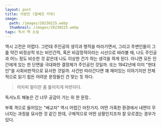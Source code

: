```yaml
---
layout: post
title: 이방인 (알베르 카뮈)
image:
  path: /images/20230225.webp
  thumbnail: /images/20230225.webp
tags: 독서 책 소설
---
```


역시 고전은 어렵다. 그런데 주인공의 생각과 행적을 따라가면서, 그리고 주변인들이 그를 약간 비정상적 또는 비인간적, 혹은 비감정적이라는 시선으로 바라볼 때, 나도 주인공과 어느 정도 비슷한 것 같은데 나도 이상한 건가 하는 생각을 하게 된다. 아니면 모든 인간에게 있는 한 단면을 극대화한 결정체가 주인공인 것일까. 또는 1942년에 이미 "현대인"을 사회비판적으로 묘사한 것일까. 사건만 따라간다면 꽤 재미있는 이야기지만 전체적으로 읽기 힘든 어려운 문장들인 건 맞는 듯 하다.

 

> 어차피 말이란 좀 틀어지게 마련이다.

 

독서노트 해놓은 건 너무 공감이 가는 위 한 문장..

 

부록 격으로 들어있는 "배교자" 역시 어렵긴 마찬가지. 어떤 가혹한 환경에서 내면이 무너지는 과정을 묘사한 것 같긴 한데, 구체적으로 어떤 상황인지조차 잘 모르겠는 경우가 있다.